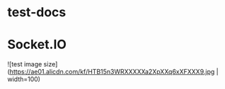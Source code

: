 # test-docs
Socket.IO
=========

![test image size](https://ae01.alicdn.com/kf/HTB15n3WRXXXXXa2XpXXq6xXFXXX9.jpg  | width=100)
